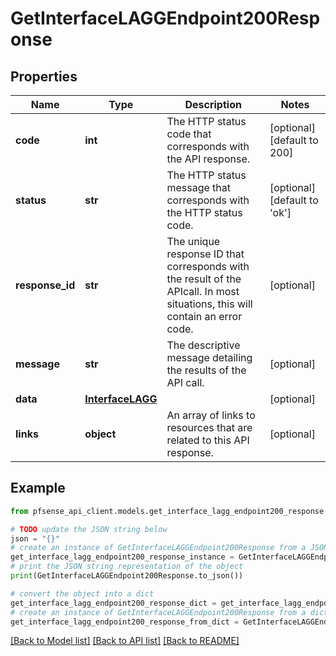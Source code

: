 # GetInterfaceLAGGEndpoint200Response


## Properties

Name | Type | Description | Notes
------------ | ------------- | ------------- | -------------
**code** | **int** | The HTTP status code that corresponds with the API response. | [optional] [default to 200]
**status** | **str** | The HTTP status message that corresponds with the HTTP status code. | [optional] [default to 'ok']
**response_id** | **str** | The unique response ID that corresponds with the result of the APIcall. In most situations, this will contain an error code. | [optional] 
**message** | **str** | The descriptive message detailing the results of the API call. | [optional] 
**data** | [**InterfaceLAGG**](InterfaceLAGG.md) |  | [optional] 
**links** | **object** | An array of links to resources that are related to this API response. | [optional] 

## Example

```python
from pfsense_api_client.models.get_interface_lagg_endpoint200_response import GetInterfaceLAGGEndpoint200Response

# TODO update the JSON string below
json = "{}"
# create an instance of GetInterfaceLAGGEndpoint200Response from a JSON string
get_interface_lagg_endpoint200_response_instance = GetInterfaceLAGGEndpoint200Response.from_json(json)
# print the JSON string representation of the object
print(GetInterfaceLAGGEndpoint200Response.to_json())

# convert the object into a dict
get_interface_lagg_endpoint200_response_dict = get_interface_lagg_endpoint200_response_instance.to_dict()
# create an instance of GetInterfaceLAGGEndpoint200Response from a dict
get_interface_lagg_endpoint200_response_from_dict = GetInterfaceLAGGEndpoint200Response.from_dict(get_interface_lagg_endpoint200_response_dict)
```
[[Back to Model list]](../README.md#documentation-for-models) [[Back to API list]](../README.md#documentation-for-api-endpoints) [[Back to README]](../README.md)


